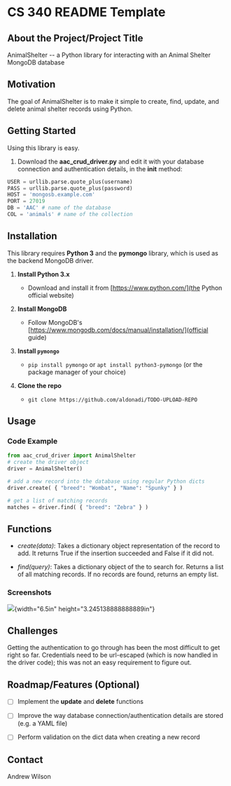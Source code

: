 # CS 340 README Template

## About the Project/Project Title

AnimalShelter -- a Python library for interacting with an Animal Shelter
MongoDB database

## Motivation

The goal of AnimalShelter is to make it simple to create, find, update,
and delete animal shelter records using Python.

## Getting Started

Using this library is easy.

1. Download the **aac_crud_driver.py** and edit it with your database
connection and authentication details, in the **__init__** method:

```python
USER = urllib.parse.quote_plus(username)
PASS = urllib.parse.quote_plus(password) 
HOST = 'mongosb.example.com' 
PORT = 27019
DB = 'AAC' # name of the database       
COL = 'animals' # name of the collection
```

## Installation

This library requires **Python 3** and the **pymongo** library, which is
used as the backend MongoDB driver.

1. **Install Python 3.x**
   * Download and install it from [https://www.python.com/](the Python official website)

2. **Install MongoDB**
   * Follow MongoDB's [https://www.mongodb.com/docs/manual/installation/](official guide)

3. **Install `pymongo`**
   * `pip install pymongo` or `apt install python3-pymongo` (or the package manager 
     of your choice)

4. **Clone the repo**
   * `git clone https://github.com/aldonadi/TODO-UPLOAD-REPO`

## Usage

### Code Example

```python
from aac_crud_driver import AnimalShelter
# create the driver object
driver = AnimalShelter()

# add a new record into the database using regular Python dicts
driver.create( { "breed": "Wombat", "Name": "Spunky" } )

# get a list of matching records
matches = driver.find( { "breed": "Zebra" } )
```

## Functions

* *create(data)*: Takes a dictionary object representation
of the record to add. It returns True if the insertion succeeded and
False if it did not.

* *find(query)*: Takes a dictionary object of the to search
for. Returns a list of all matching records. If no records are found,
returns an empty list.

### Screenshots

![](media/image1.png){width="6.5in" height="3.245138888888889in"}

## Challenges

Getting the authentication to go through has been the most difficult to
get right so far. Credentials need to be url-escaped (which is now
handled in the driver code); this was not an easy requirement to figure
out.

## Roadmap/Features (Optional)

- [ ] Implement the **update** and **delete** functions

- [ ] Improve the way database connection/authentication details are
      stored (e.g. a YAML file)

- [ ] Perform validation on the dict data when creating a new record

## Contact

Andrew Wilson
